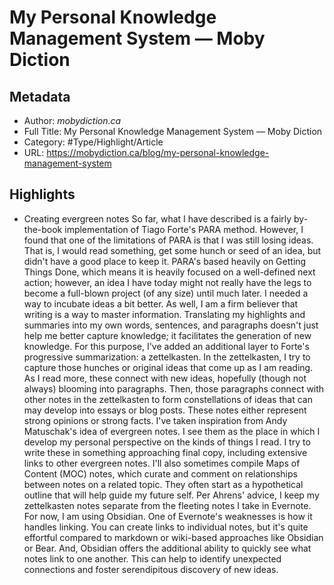 # My Personal Knowledge Management System — Moby Diction

## Metadata

* Author: *mobydiction.ca*
* Full Title: My Personal Knowledge Management System — Moby Diction
* Category: #Type/Highlight/Article
* URL: https://mobydiction.ca/blog/my-personal-knowledge-management-system

## Highlights

* Creating evergreen notes
  So far, what I have described is a fairly by-the-book implementation of Tiago Forte's PARA method. However, I found that one of the limitations of PARA is that I was still losing ideas. That is, I would read something, get some hunch or seed of an idea, but didn't have a good place to keep it.
  PARA's based heavily on Getting Things Done, which means it is heavily focused on a well-defined next action; however, an idea I have today might not really have the legs to become a full-blown project (of any size) until much later. I needed a way to incubate ideas a bit better. As well, I am a firm believer that writing is a way to master information. Translating my highlights and summaries into my own words, sentences, and paragraphs doesn't just help me better capture knowledge; it facilitates the generation of new knowledge.
  For this purpose, I've added an additional layer to Forte's progressive summarization: a zettelkasten. In the zettelkasten, I try to capture those hunches or original ideas that come up as I am reading. As I read more, these connect with new ideas, hopefully (though not always) blooming into paragraphs. Then, those paragraphs connect with other notes in the zettelkasten to form constellations of ideas that can may develop into essays or blog posts.
  These notes either represent strong opinions or strong facts. I've taken inspiration from Andy Matuschak's idea of evergreen notes. I see them as the place in which I develop my personal perspective on the kinds of things I read. I try to write these in something approaching final copy, including extensive links to other evergreen notes.
  I'll also sometimes compile Maps of Content (MOC) notes, which curate and comment on relationships between notes on a related topic. They often start as a hypothetical outline that will help guide my future self.
  Per Ahrens' advice, I keep my zettelkasten notes separate from the fleeting notes I take in Evernote. For now, I am using Obsidian. One of Evernote's weaknesses is how it handles linking. You can create links to individual notes, but it's quite effortful compared to markdown or wiki-based approaches like Obsidian or Bear. And, Obsidian offers the additional ability to quickly see what notes link to one another. This can help to identify unexpected connections and foster serendipitous discovery of new ideas.
